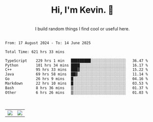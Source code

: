 <!--
**kevin-pek/kevin-pek** is a ✨ _special_ ✨ repository because its `README.md` (this file) appears on your GitHub profile.

Here are some ideas to get you started:

- 🔭 I’m currently working on ...
- 🌱 I’m currently learning ...
- 👯 I’m looking to collaborate on ...
- 🤔 I’m looking for help with ...
- 💬 Ask me about ...
- 📫 How to reach me: ...
- 😄 Pronouns: ...
- ⚡ Fun fact: ...
-->
<div align="center">
  <h1>Hi, I'm Kevin. 👋</h1>
  <br />
  I build random things I find cool or useful here.
</div>
<br />
<!--START_SECTION:waka-->

```txt
From: 17 August 2024 - To: 14 June 2025

Total Time: 621 hrs 33 mins

TypeScript    229 hrs 1 min   █████████░░░░░░░░░░░░░░░░   36.47 %
Python        101 hrs 34 mins ████░░░░░░░░░░░░░░░░░░░░░   16.17 %
C++           95 hrs 33 mins  ███▓░░░░░░░░░░░░░░░░░░░░░   15.22 %
Java          69 hrs 58 mins  ██▓░░░░░░░░░░░░░░░░░░░░░░   11.14 %
Go            26 hrs 9 mins   █░░░░░░░░░░░░░░░░░░░░░░░░   04.16 %
Markdown      22 hrs 10 mins  █░░░░░░░░░░░░░░░░░░░░░░░░   03.53 %
Bash          8 hrs 36 mins   ▒░░░░░░░░░░░░░░░░░░░░░░░░   01.37 %
Other         6 hrs 26 mins   ▒░░░░░░░░░░░░░░░░░░░░░░░░   01.03 %
```

<!--END_SECTION:waka-->
<br />
<table width="100%">
  <tr>
    <td align="left" width="50%">
      <img src="https://github-readme-stats-kevin-pek.vercel.app/api?username=kevin-pek&include_all_commits=true&count_private=true&theme=rose_pine" />
    </td>
    <td align="right" width="50%">
      <img src="https://github-readme-stats-kevin-pek.vercel.app/api/top-langs?username=kevin-pek&langs_count=10&hide_progress=true&theme=rose_pine" />
    </td>
  </tr>
</table>

